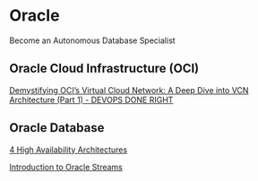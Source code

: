 # Oracle

Become an Autonomous Database Specialist

## Oracle Cloud Infrastructure (OCI)

[Demystifying OCI’s Virtual Cloud Network: A Deep Dive into VCN Architecture (Part 1) - DEVOPS DONE RIGHT](https://blog.opstree.com/2024/01/16/demystifying-ocis-virtual-cloud-network-a-deep-dive-into-vcn-architecture/)

## Oracle Database

[4 High Availability Architectures](https://docs.oracle.com/cd/B13789_01/server.101/b10726/architectures.htm)

[Introduction to Oracle Streams](https://docs.oracle.com/en/database/oracle/oracle-database/12.2/strms/introduction-to-oracle-streams.html)
